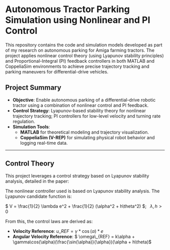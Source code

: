 # Autonomous Tractor Parking Simulation using Nonlinear and PI Control
This repository contains the code and simulation models developed as part of my research on autonomous parking for Amiga farming tractors. The project applies nonlinear control theory (using Lyapunov stability principles) and Proportional-Integral (PI) feedback controllers in both MATLAB and CoppeliaSim environments to achieve precise trajectory tracking and parking maneuvers for differential-drive vehicles.

## Project Summary
- **Objective**: Enable autonomous parking of a differential-drive robotic tractor using a combination of nonlinear control and PI feedback.
- **Control Strategy**: Lyapunov-based stability theory for nonlinear trajectory tracking; PI controllers for low-level velocity and turning rate regulation.
- **Simulation Tools**: 
  - **MATLAB** for theoretical modeling and trajectory visualization.
  - **CoppeliaSim (V-REP)** for simulating physical robot behavior and logging real-time data.

---

## Control Theory
This project leverages a control strategy based on Lyapunov stability analysis, detailed in the paper:

The nonlinear controller used is based on Lyapunov stability analysis. The Lyapunov candidate function is:

$` V = \frac{1}{2} \lambda e^2 + \frac{1}{2} (\alpha^2 + h\theta^2) `$; $`\;`$ $`\lambda, h > 0`$

From this, the control laws are derived as:
- **Velocity Reference**: $` u\_{REF} = \gamma * \cos(\alpha) * e`$
- **Angular Velocity Reference**: $` \omega\_{REF} = k\alpha + \gamma\cos(\alpha)(\frac{\sin(\alpha)}{\alpha})(\alpha + h\theta)`$
